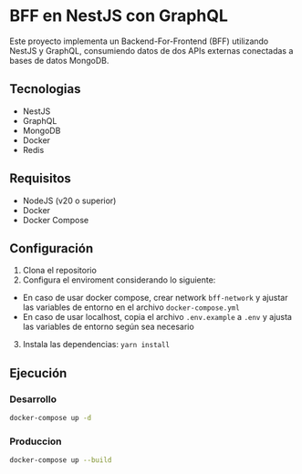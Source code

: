 # BFF en NestJS con GraphQL

Este proyecto implementa un Backend-For-Frontend (BFF) utilizando NestJS y GraphQL, consumiendo datos de dos APIs externas conectadas a bases de datos MongoDB.

## Tecnologias

- NestJS
- GraphQL
- MongoDB
- Docker
- Redis

## Requisitos

- NodeJS (v20 o superior)
- Docker
- Docker Compose

## Configuración

1. Clona el repositorio
2. Configura el enviroment considerando lo siguiente:

- En caso de usar docker compose, crear network `bff-network` y ajustar las variables de entorno en el archivo `docker-compose.yml`
- En caso de usar localhost, copia el archivo `.env.example` a `.env` y ajusta las variables de entorno según sea necesario

3. Instala las dependencias: `yarn install`

## Ejecución

### Desarrollo

```bash
docker-compose up -d
```

### Produccion

```bash
docker-compose up --build
```
